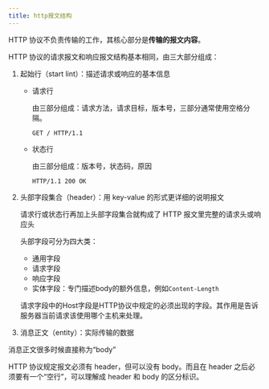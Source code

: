 ```yaml
---
title: http报文结构
---
```


HTTP 协议不负责传输的工作，其核心部分是**传输的报文内容**。

HTTP 协议的请求报文和响应报文结构基本相同，由三大部分组成：

1. 起始行（start lint）：描述请求或响应的基本信息

   - 请求行

     由三部分组成：请求方法，请求目标，版本号，三部分通常使用空格分隔。

     ```
     GET / HTTP/1.1
     ```

   - 状态行

     由三部分组成：版本号，状态码，原因

     ```
     HTTP/1.1 200 OK
     ```

2. 头部字段集合（header）：用 key-value 的形式更详细的说明报文

    请求行或状态行再加上头部字段集合就构成了 HTTP 报文里完整的请求头或响应头

    头部字段可分为四大类：

      - 通用字段
      - 请求字段
      - 响应字段
      - 实体字段：专门描述body的额外信息，例如`Content-Length`

    请求字段中的Host字段是HTTP协议中规定的必须出现的字段。其作用是告诉服务器当前请求该使用哪个主机来处理。

3. 消息正文（entity）：实际传输的数据

消息正文很多时候直接称为“body”

HTTP 协议规定报文必须有 header，但可以没有 body。而且在 header 之后必须要有一个“空行”，可以理解成 header 和 body 的区分标识。
